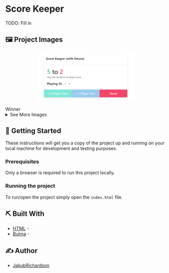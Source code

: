 # Score Keeper
TODO: Fill in

## 🖼️ Project Images

<p align="center">
    <img src="./images/Winner.png" alt="" width="300"/>
</p>
Winner

<details>
<summary>See More Images</summary>
<br>
<p align="center">
    <img src="./images/ScoreKeeper.png" alt="" width="=300"/>
</p>
ScoreKeeper

<p align="center">
    <img src="./images/Deuce.png" alt="" width="=300"/>
</p>
Deuce
</details>

## 🏁 Getting Started
These instructions will get you a copy of the project up and running on your local machine for development and testing purposes.

### Prerequisites
Only a browser is required to run this project locally.

### Running the project
To run/open the project simply open the `index.html` file.

## ⛏️ Built With

- [HTML]() - 
- [Bulma]() - 

## ✍️ Author

- [JakubRichardson](https://github.com/JakubRichardson)